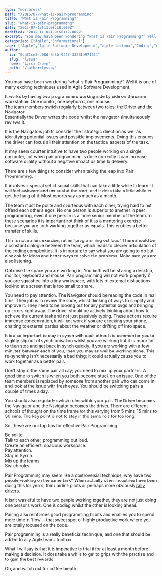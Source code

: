 ```yaml
---
type: "wordpress"
path: "/2015/07/what-is-pair-programming"
title: "What is Pair Programming?"
slug: "what-is-pair-programming"
date: "2015-07-15T11:08:10.000Z"
modified: "2017-11-03T10:56:42.000Z"
excerpt: "You may have been wondering “what is Pair Programming?” Well it is one of many exciting techniques used in Agile Software Development. It works by having two programmers working side by side on the same workstation. One monitor, one keyboard, one mouse. The team members switch regularly between two roles: the Driver and the Navigator. \[…\]"
categories: ["Agile","Informational"]
tags: ["Agile","Agile Software Development","agile toolbox","Coding","driver","Headforwards","navigator","pair","pair programming","pairing","programming","Software","software dev","software development"]
author:
  id: "0c471ce3-c08d-545b-9457-33251e971504"
  slug: "lyssa"
  name: "Lyssa Crump"
  path: "/author/lyssa/"
---
```

You may have been wondering “what is Pair Programming?” Well it is one of many exciting techniques used in Agile Software Development.

It works by having two programmers working side by side on the same workstation. One monitor, one keyboard, one mouse.  
The team members switch regularly between two roles: the Driver and the Navigator.  
Essentially the Driver writes the code whilst the navigator simultaneously reviews it.

It is the Navigators job to consider their strategic direction as well as identifying potential issues and possible improvements. Doing this ensures the driver can focus all their attention on the tactical aspects of the task.

It may seem counter intuitive to have two people working on a single computer, but when pair programming is done correctly it can increase software quality without a negative impact on time to delivery.

There are a few things to consider when taking the leap into Pair Programming:

It involves a special set of social skills that can take a little while to learn. It will feel awkward and unusual at the start, and it does take a little while to get the hang of it. Most reports say as much as a month.

The team must be polite and courteous with each other, trying hard to not offend each other’s egos. No one person is superior to another in peer programming, even if one person is a more senior member of the team. In these scenarios it is important not think of it as a mentoring exercise because you are both working together as equals. This enables a better transfer of skills.

This is not a silent exercise, rather ‘programming out loud’. There should be a constant dialogue between the team, which leads to clearer articulation of the coding complexities. It is important to say what you are going to do but also ask for ideas and better ways to solve the problems. Make sure you are also listening.

Optimise the space you are working in. You both will be sharing a desktop, monitor, keyboard and mouse. Pair programming will not work properly if you are squashed into a tiny workspace, with lots of external distractions looking at a screen that is too small to share.

You need to pay attention. The Navigator should be reading the code in real time. Their job is to review the code, whilst thinking of ways to simplify and improve it. They need to be looking out for any potential bugs and bringing up errors right away. The driver should be actively thinking about how to achieve the current task and not just passively typing. These actions require immense concentration, it will not work if you are checking your phone, chatting to external parties about the weather or drifting off into space.

It is also important to stay in synch with each other. It is common for you to slightly slip out of synchronisation whilst you are working but it is important to then stop and get back in synch quickly. If you are working with a few minutes between each of you, then you may as well be working alone. This re-synching isn’t necessarily a bad thing; it could actually cause you to work together as a better pair.

Don’t stay in the same pair all day; you need to mix up your partners. A good time to switch is when you both become stuck on an issue. One of the team members is replaced by someone from another pair who can come in and look at the issue with fresh eyes. You should be switching pairs a couple of times a day.

You should also regularly switch roles within your pair. The Driver becomes the Navigator and the Navigator becomes the driver. There are different schools of thought on the time frame for this varying from 5 mins, 15 mins to 30 mins. The key point is not to stay in the same role for too long.

So, these are our top tips for effective Pair Programming:

Be polite.  
Talk to each other, programming out loud.  
Create an efficient, spacious workspace.  
Pay attention.  
Stay in Synch.  
Mix up the teams.  
Switch roles.

Pair Programming may seem like a controversial technique, why have two people working on the same task? When actually other industries have been doing this for years, think airline pilots or perhaps more obviously [rally drivers.](http://www.codriversolutions.com/codriving.htm)

It isn’t wasteful to have two people working together, they are not just doing one persons work. One is coding whilst the other is looking ahead.

Pairing also reinforces good programming habits and enables you to spend more time in ‘flow’ – that sweet spot of highly productive work where you are totally focused on the code.

Pair programming is a really beneficial technique, and one that should be added to any Agile teams toolbox.

What I will say is that it is imperative to trial it for at least a month before making a decision. It does take a while to get to grips with the practise and to gain the best rewards.

Oh, and watch out for coffee breath.